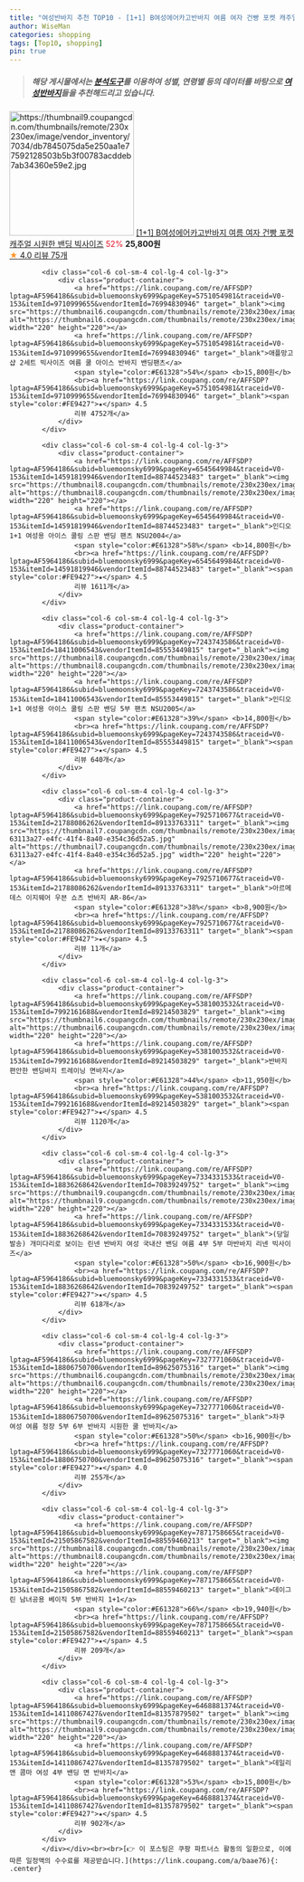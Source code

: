 ```yaml
---
title: "여성반바지 추천 TOP10 - [1+1] B여성에어카고반바지 여름 여자 건빵 포켓 캐주얼 시원한 밴딩 빅사이즈"
author: WiseMan
categories: shopping
tags: [Top10, shopping]
pin: true
---
```


> ##### 해당 게시물에서는 [**분석도구**](https://itemscout.io/)를 이용하여 **성별**, **연령별** 등의 데이터를 바탕으로 [**여성반바지**](https://link.coupang.com/a/baae76)들을 추천해드리고 있습니다.
<div class="container"><div class="row">
            <div class="col-6 col-sm-4 col-lg-4 col-lg-3">
                <div class="product-container">
                    <a href="https://link.coupang.com/re/AFFSDP?lptag=AF5964186&subid=bluemoonsky6999&pageKey=7490163440&traceid=V0-153&itemId=19584545712&vendorItemId=90115710241" target="_blank"><img src="https://thumbnail9.coupangcdn.com/thumbnails/remote/230x230ex/image/vendor_inventory/7034/db7845075da5e250aa1e77592128503b5b3f00783acddeb7ab34360e59e2.jpg" alt="https://thumbnail9.coupangcdn.com/thumbnails/remote/230x230ex/image/vendor_inventory/7034/db7845075da5e250aa1e77592128503b5b3f00783acddeb7ab34360e59e2.jpg" width="220" height="220"></a>
                    <a href="https://link.coupang.com/re/AFFSDP?lptag=AF5964186&subid=bluemoonsky6999&pageKey=7490163440&traceid=V0-153&itemId=19584545712&vendorItemId=90115710241" target="_blank">[1+1] B여성에어카고반바지 여름 여자 건빵 포켓 캐주얼 시원한 밴딩 빅사이즈</a>
                    <span style="color:#E61328">52%</span> <b>25,800원</b>
                    <br><a href="https://link.coupang.com/re/AFFSDP?lptag=AF5964186&subid=bluemoonsky6999&pageKey=7490163440&traceid=V0-153&itemId=19584545712&vendorItemId=90115710241" target="_blank"><span style="color:#FE9427">★</span> 4.0
                    리뷰 75개</a>
                </div>
            </div>
            
            <div class="col-6 col-sm-4 col-lg-4 col-lg-3">
                <div class="product-container">
                    <a href="https://link.coupang.com/re/AFFSDP?lptag=AF5964186&subid=bluemoonsky6999&pageKey=5751054981&traceid=V0-153&itemId=9710999655&vendorItemId=76994830946" target="_blank"><img src="https://thumbnail6.coupangcdn.com/thumbnails/remote/230x230ex/image/vendor_inventory/9acd/0c4e56e900bc28b5da9427bcf51e7b3db367c41ec7d09b5fe91051234118.jpg" alt="https://thumbnail6.coupangcdn.com/thumbnails/remote/230x230ex/image/vendor_inventory/9acd/0c4e56e900bc28b5da9427bcf51e7b3db367c41ec7d09b5fe91051234118.jpg" width="220" height="220"></a>
                    <a href="https://link.coupang.com/re/AFFSDP?lptag=AF5964186&subid=bluemoonsky6999&pageKey=5751054981&traceid=V0-153&itemId=9710999655&vendorItemId=76994830946" target="_blank">애플망고샵 2세트 빅사이즈 여름 쿨 아이스 반바지 밴딩팬츠</a>
                    <span style="color:#E61328">54%</span> <b>15,800원</b>
                    <br><a href="https://link.coupang.com/re/AFFSDP?lptag=AF5964186&subid=bluemoonsky6999&pageKey=5751054981&traceid=V0-153&itemId=9710999655&vendorItemId=76994830946" target="_blank"><span style="color:#FE9427">★</span> 4.5
                    리뷰 4752개</a>
                </div>
            </div>
            
            <div class="col-6 col-sm-4 col-lg-4 col-lg-3">
                <div class="product-container">
                    <a href="https://link.coupang.com/re/AFFSDP?lptag=AF5964186&subid=bluemoonsky6999&pageKey=6545649984&traceid=V0-153&itemId=14591819946&vendorItemId=88744523483" target="_blank"><img src="https://thumbnail8.coupangcdn.com/thumbnails/remote/230x230ex/image/vendor_inventory/13a2/3b301f6c52eaaba840ce0dc40edaef28b7c10bd6f444b227558a3a5a5526.jpg" alt="https://thumbnail8.coupangcdn.com/thumbnails/remote/230x230ex/image/vendor_inventory/13a2/3b301f6c52eaaba840ce0dc40edaef28b7c10bd6f444b227558a3a5a5526.jpg" width="220" height="220"></a>
                    <a href="https://link.coupang.com/re/AFFSDP?lptag=AF5964186&subid=bluemoonsky6999&pageKey=6545649984&traceid=V0-153&itemId=14591819946&vendorItemId=88744523483" target="_blank">인디오 1+1 여성용 아이스 쿨링 스판 밴딩 팬츠 NSU2004</a>
                    <span style="color:#E61328">58%</span> <b>14,800원</b>
                    <br><a href="https://link.coupang.com/re/AFFSDP?lptag=AF5964186&subid=bluemoonsky6999&pageKey=6545649984&traceid=V0-153&itemId=14591819946&vendorItemId=88744523483" target="_blank"><span style="color:#FE9427">★</span> 4.5
                    리뷰 1611개</a>
                </div>
            </div>
            
            <div class="col-6 col-sm-4 col-lg-4 col-lg-3">
                <div class="product-container">
                    <a href="https://link.coupang.com/re/AFFSDP?lptag=AF5964186&subid=bluemoonsky6999&pageKey=7243743586&traceid=V0-153&itemId=18411006543&vendorItemId=85553449815" target="_blank"><img src="https://thumbnail8.coupangcdn.com/thumbnails/remote/230x230ex/image/vendor_inventory/129b/87f8b28601aac6383d3ea8596cfe36be6f12b0a15ff652c648f231522e19.jpg" alt="https://thumbnail8.coupangcdn.com/thumbnails/remote/230x230ex/image/vendor_inventory/129b/87f8b28601aac6383d3ea8596cfe36be6f12b0a15ff652c648f231522e19.jpg" width="220" height="220"></a>
                    <a href="https://link.coupang.com/re/AFFSDP?lptag=AF5964186&subid=bluemoonsky6999&pageKey=7243743586&traceid=V0-153&itemId=18411006543&vendorItemId=85553449815" target="_blank">인디오 1+1 여성용 아이스 쿨링 스판 밴딩 5부 팬츠 NSU2005</a>
                    <span style="color:#E61328">39%</span> <b>14,800원</b>
                    <br><a href="https://link.coupang.com/re/AFFSDP?lptag=AF5964186&subid=bluemoonsky6999&pageKey=7243743586&traceid=V0-153&itemId=18411006543&vendorItemId=85553449815" target="_blank"><span style="color:#FE9427">★</span> 4.5
                    리뷰 640개</a>
                </div>
            </div>
            
            <div class="col-6 col-sm-4 col-lg-4 col-lg-3">
                <div class="product-container">
                    <a href="https://link.coupang.com/re/AFFSDP?lptag=AF5964186&subid=bluemoonsky6999&pageKey=7925710677&traceid=V0-153&itemId=21788086262&vendorItemId=89133763311" target="_blank"><img src="https://thumbnail7.coupangcdn.com/thumbnails/remote/230x230ex/image/retail/images/267595483068484-63113a27-e4fc-41f4-8a40-e354c36d52a5.jpg" alt="https://thumbnail7.coupangcdn.com/thumbnails/remote/230x230ex/image/retail/images/267595483068484-63113a27-e4fc-41f4-8a40-e354c36d52a5.jpg" width="220" height="220"></a>
                    <a href="https://link.coupang.com/re/AFFSDP?lptag=AF5964186&subid=bluemoonsky6999&pageKey=7925710677&traceid=V0-153&itemId=21788086262&vendorItemId=89133763311" target="_blank">아르메데스 이지웨어 우븐 쇼츠 반바지 AR-86</a>
                    <span style="color:#E61328">38%</span> <b>8,900원</b>
                    <br><a href="https://link.coupang.com/re/AFFSDP?lptag=AF5964186&subid=bluemoonsky6999&pageKey=7925710677&traceid=V0-153&itemId=21788086262&vendorItemId=89133763311" target="_blank"><span style="color:#FE9427">★</span> 4.5
                    리뷰 11개</a>
                </div>
            </div>
            
            <div class="col-6 col-sm-4 col-lg-4 col-lg-3">
                <div class="product-container">
                    <a href="https://link.coupang.com/re/AFFSDP?lptag=AF5964186&subid=bluemoonsky6999&pageKey=5381003532&traceid=V0-153&itemId=7992161688&vendorItemId=89214503829" target="_blank"><img src="https://thumbnail6.coupangcdn.com/thumbnails/remote/230x230ex/image/vendor_inventory/6c35/ea1fa32dade83d300356600dde2239fe634872a6bd94656d4d893b79d5c8.jpg" alt="https://thumbnail6.coupangcdn.com/thumbnails/remote/230x230ex/image/vendor_inventory/6c35/ea1fa32dade83d300356600dde2239fe634872a6bd94656d4d893b79d5c8.jpg" width="220" height="220"></a>
                    <a href="https://link.coupang.com/re/AFFSDP?lptag=AF5964186&subid=bluemoonsky6999&pageKey=5381003532&traceid=V0-153&itemId=7992161688&vendorItemId=89214503829" target="_blank">반바지 편안한 밴딩바지 트레이닝 면바지</a>
                    <span style="color:#E61328">44%</span> <b>11,950원</b>
                    <br><a href="https://link.coupang.com/re/AFFSDP?lptag=AF5964186&subid=bluemoonsky6999&pageKey=5381003532&traceid=V0-153&itemId=7992161688&vendorItemId=89214503829" target="_blank"><span style="color:#FE9427">★</span> 4.5
                    리뷰 1120개</a>
                </div>
            </div>
            
            <div class="col-6 col-sm-4 col-lg-4 col-lg-3">
                <div class="product-container">
                    <a href="https://link.coupang.com/re/AFFSDP?lptag=AF5964186&subid=bluemoonsky6999&pageKey=7334331533&traceid=V0-153&itemId=18836268642&vendorItemId=70839249752" target="_blank"><img src="https://thumbnail9.coupangcdn.com/thumbnails/remote/230x230ex/image/vendor_inventory/bf4c/b89f3459c5077a75059396ab2556434eab15fbc79261f3f225fd2cf4f2dc.jpg" alt="https://thumbnail9.coupangcdn.com/thumbnails/remote/230x230ex/image/vendor_inventory/bf4c/b89f3459c5077a75059396ab2556434eab15fbc79261f3f225fd2cf4f2dc.jpg" width="220" height="220"></a>
                    <a href="https://link.coupang.com/re/AFFSDP?lptag=AF5964186&subid=bluemoonsky6999&pageKey=7334331533&traceid=V0-153&itemId=18836268642&vendorItemId=70839249752" target="_blank">(당일발송) 개미다리로 보이는 린넨 반바지 여성 국내산 밴딩 여름 4부 5부 마반바지 리넨 빅사이즈</a>
                    <span style="color:#E61328">50%</span> <b>16,900원</b>
                    <br><a href="https://link.coupang.com/re/AFFSDP?lptag=AF5964186&subid=bluemoonsky6999&pageKey=7334331533&traceid=V0-153&itemId=18836268642&vendorItemId=70839249752" target="_blank"><span style="color:#FE9427">★</span> 4.5
                    리뷰 618개</a>
                </div>
            </div>
            
            <div class="col-6 col-sm-4 col-lg-4 col-lg-3">
                <div class="product-container">
                    <a href="https://link.coupang.com/re/AFFSDP?lptag=AF5964186&subid=bluemoonsky6999&pageKey=7327771060&traceid=V0-153&itemId=18806750700&vendorItemId=89625075316" target="_blank"><img src="https://thumbnail6.coupangcdn.com/thumbnails/remote/230x230ex/image/vendor_inventory/70a6/c153125c691e8e06effd6b0830bfe995dd5dbd0ee7b2ecb88359c40a0680.jpg" alt="https://thumbnail6.coupangcdn.com/thumbnails/remote/230x230ex/image/vendor_inventory/70a6/c153125c691e8e06effd6b0830bfe995dd5dbd0ee7b2ecb88359c40a0680.jpg" width="220" height="220"></a>
                    <a href="https://link.coupang.com/re/AFFSDP?lptag=AF5964186&subid=bluemoonsky6999&pageKey=7327771060&traceid=V0-153&itemId=18806750700&vendorItemId=89625075316" target="_blank">차쿠 여성 여름 정장 5부 6부 반바지 시원한 쿨 반바지</a>
                    <span style="color:#E61328">50%</span> <b>16,900원</b>
                    <br><a href="https://link.coupang.com/re/AFFSDP?lptag=AF5964186&subid=bluemoonsky6999&pageKey=7327771060&traceid=V0-153&itemId=18806750700&vendorItemId=89625075316" target="_blank"><span style="color:#FE9427">★</span> 4.0
                    리뷰 255개</a>
                </div>
            </div>
            
            <div class="col-6 col-sm-4 col-lg-4 col-lg-3">
                <div class="product-container">
                    <a href="https://link.coupang.com/re/AFFSDP?lptag=AF5964186&subid=bluemoonsky6999&pageKey=7871758665&traceid=V0-153&itemId=21505867582&vendorItemId=88559460213" target="_blank"><img src="https://thumbnail8.coupangcdn.com/thumbnails/remote/230x230ex/image/vendor_inventory/84fc/092a3f667c0f078b45557a4a6def22bccb7a136db86655cbf4f9b70eb11b.png" alt="https://thumbnail8.coupangcdn.com/thumbnails/remote/230x230ex/image/vendor_inventory/84fc/092a3f667c0f078b45557a4a6def22bccb7a136db86655cbf4f9b70eb11b.png" width="220" height="220"></a>
                    <a href="https://link.coupang.com/re/AFFSDP?lptag=AF5964186&subid=bluemoonsky6999&pageKey=7871758665&traceid=V0-153&itemId=21505867582&vendorItemId=88559460213" target="_blank">데이그린 남녀공용 베이직 5부 반바지 1+1</a>
                    <span style="color:#E61328">66%</span> <b>19,940원</b>
                    <br><a href="https://link.coupang.com/re/AFFSDP?lptag=AF5964186&subid=bluemoonsky6999&pageKey=7871758665&traceid=V0-153&itemId=21505867582&vendorItemId=88559460213" target="_blank"><span style="color:#FE9427">★</span> 4.5
                    리뷰 209개</a>
                </div>
            </div>
            
            <div class="col-6 col-sm-4 col-lg-4 col-lg-3">
                <div class="product-container">
                    <a href="https://link.coupang.com/re/AFFSDP?lptag=AF5964186&subid=bluemoonsky6999&pageKey=6468881374&traceid=V0-153&itemId=14110867427&vendorItemId=81357879502" target="_blank"><img src="https://thumbnail9.coupangcdn.com/thumbnails/remote/230x230ex/image/vendor_inventory/1b4f/4818fd0b05c83315ddf2acca3de2c2b201896f2e4b5235008487475e8665.jpg" alt="https://thumbnail9.coupangcdn.com/thumbnails/remote/230x230ex/image/vendor_inventory/1b4f/4818fd0b05c83315ddf2acca3de2c2b201896f2e4b5235008487475e8665.jpg" width="220" height="220"></a>
                    <a href="https://link.coupang.com/re/AFFSDP?lptag=AF5964186&subid=bluemoonsky6999&pageKey=6468881374&traceid=V0-153&itemId=14110867427&vendorItemId=81357879502" target="_blank">데일리앤 콤마 여성 4부 밴딩 면 반바지</a>
                    <span style="color:#E61328">53%</span> <b>15,800원</b>
                    <br><a href="https://link.coupang.com/re/AFFSDP?lptag=AF5964186&subid=bluemoonsky6999&pageKey=6468881374&traceid=V0-153&itemId=14110867427&vendorItemId=81357879502" target="_blank"><span style="color:#FE9427">★</span> 4.5
                    리뷰 902개</a>
                </div>
            </div>
            </div></div><br><br>[👉 이 포스팅은 쿠팡 파트너스 활동의 일환으로, 이에 따른 일정액의 수수료를 제공받습니다.](https://link.coupang.com/a/baae76){: .center}